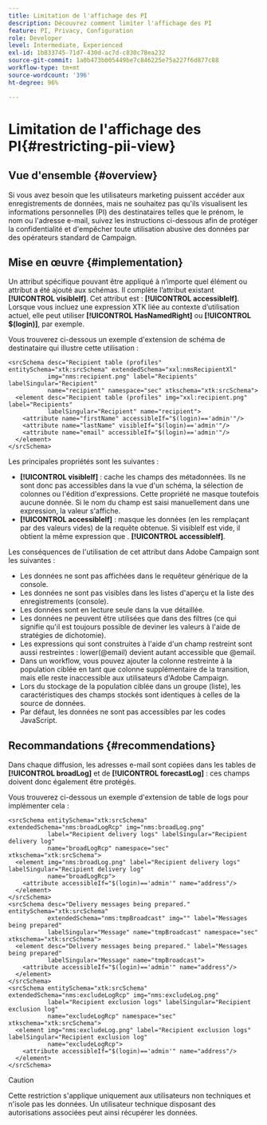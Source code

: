 ```yaml
---
title: Limitation de l'affichage des PI
description: Découvrez comment limiter l'affichage des PI
feature: PI, Privacy, Configuration
role: Developer
level: Intermediate, Experienced
exl-id: 1b833745-71d7-430d-ac7d-c830c78ea232
source-git-commit: 1a0b473b005449be7c846225e75a227f6d877c88
workflow-type: tm+mt
source-wordcount: '396'
ht-degree: 96%

---
```


# Limitation de l&#39;affichage des PI{#restricting-pii-view}

## Vue d&#39;ensemble {#overview}

Si vous avez besoin que les utilisateurs marketing puissent accéder aux enregistrements de données, mais ne souhaitez pas qu&#39;ils visualisent les informations personnelles (PI) des destinataires telles que le prénom, le nom ou l&#39;adresse e-mail, suivez les instructions ci-dessous afin de protéger la confidentialité et d&#39;empêcher toute utilisation abusive des données par des opérateurs standard de Campaign.

## Mise en œuvre {#implementation}

Un attribut spécifique pouvant être appliqué à n’importe quel élément ou attribut a été ajouté aux schémas. Il complète l’attribut existant **[!UICONTROL visibleIf]**. Cet attribut est : **[!UICONTROL accessibleIf]**. Lorsque vous incluez une expression XTK liée au contexte d’utilisation actuel, elle peut utiliser **[!UICONTROL HasNamedRight]** ou **[!UICONTROL $(login)]**, par exemple.

Vous trouverez ci-dessous un exemple d&#39;extension de schéma de destinataire qui illustre cette utilisation :

```
<srcSchema desc="Recipient table (profiles" entitySchema="xtk:srcSchema" extendedSchema="xxl:nmsRecipientXl"
           img="nms:recipient.png" label="Recipients" labelSingular="Recipient"
           name="recipient" namespace="sec" xtkschema="xtk:srcSchema">
  <element desc="Recipient table (profiles" img="xxl:recipient.png" label="Recipients"
           labelSingular="Recipient" name="recipient">
    <attribute name="firstName" accessibleIf="$(login)=='admin'"/>
    <attribute name="lastName" visibleIf="$(login)=='admin'"/>
    <attribute name="email" accessibleIf="$(login)=='admin'"/>
  </element>
</srcSchema>
```

Les principales propriétés sont les suivantes :

* **[!UICONTROL visibleIf]** : cache les champs des métadonnées. Ils ne sont donc pas accessibles dans la vue d&#39;un schéma, la sélection de colonnes ou l&#39;édition d&#39;expressions. Cette propriété ne masque toutefois aucune donnée. Si le nom du champ est saisi manuellement dans une expression, la valeur s&#39;affiche.
* **[!UICONTROL accessibleIf]** : masque les données (en les remplaçant par des valeurs vides) de la requête obtenue. Si visibleIf est vide, il obtient la même expression que . **[!UICONTROL accessibleIf]**.

Les conséquences de l&#39;utilisation de cet attribut dans Adobe Campaign sont les suivantes :

* Les données ne sont pas affichées dans le requêteur générique de la console.
* Les données ne sont pas visibles dans les listes d&#39;aperçu et la liste des enregistrements (console).
* Les données sont en lecture seule dans la vue détaillée.
* Les données ne peuvent être utilisées que dans des filtres (ce qui signifie qu&#39;il est toujours possible de deviner les valeurs à l&#39;aide de stratégies de dichotomie).
* Les expressions qui sont construites à l&#39;aide d&#39;un champ restreint sont aussi restreintes : lower(@email) devient autant accessible que @email.
* Dans un workflow, vous pouvez ajouter la colonne restreinte à la population ciblée en tant que colonne supplémentaire de la transition, mais elle reste inaccessible aux utilisateurs d&#39;Adobe Campaign.
* Lors du stockage de la population ciblée dans un groupe (liste), les caractéristiques des champs stockés sont identiques à celles de la source de données.
* Par défaut, les données ne sont pas accessibles par les codes JavaScript.

## Recommandations {#recommendations}

Dans chaque diffusion, les adresses e-mail sont copiées dans les tables de **[!UICONTROL broadLog]** et de **[!UICONTROL forecastLog]** : ces champs doivent donc également être protégés.

Vous trouverez ci-dessous un exemple d&#39;extension de table de logs pour implémenter cela :

```
<srcSchema entitySchema="xtk:srcSchema" extendedSchema="nms:broadLogRcp" img="nms:broadLog.png"
           label="Recipient delivery logs" labelSingular="Recipient delivery log"
           name="broadLogRcp" namespace="sec" xtkschema="xtk:srcSchema">
  <element img="nms:broadLog.png" label="Recipient delivery logs" labelSingular="Recipient delivery log"
           name="broadLogRcp">
    <attribute accessibleIf="$(login)=='admin'" name="address"/>
  </element>
</srcSchema>
<srcSchema desc="Delivery messages being prepared." entitySchema="xtk:srcSchema"
           extendedSchema="nms:tmpBroadcast" img="" label="Messages being prepared"
           labelSingular="Message" name="tmpBroadcast" namespace="sec" xtkschema="xtk:srcSchema">
  <element desc="Delivery messages being prepared." label="Messages being prepared"
           labelSingular="Message" name="tmpBroadcast">
    <attribute accessibleIf="$(login)=='admin'" name="address"/>
  </element>
</srcSchema>
<srcSchema entitySchema="xtk:srcSchema" extendedSchema="nms:excludeLogRcp" img="nms:excludeLog.png"
           label="Recipient exclusion logs" labelSingular="Recipient exclusion log"
           name="excludeLogRcp" namespace="sec" xtkschema="xtk:srcSchema">
  <element img="nms:excludeLog.png" label="Recipient exclusion logs" labelSingular="Recipient exclusion log"
           name="excludeLogRcp">
    <attribute accessibleIf="$(login)=='admin'" name="address"/>
  </element>
</srcSchema>
```

>[!CAUTION]
>
>Cette restriction s&#39;applique uniquement aux utilisateurs non techniques et n&#39;isole pas les données. Un utilisateur technique disposant des autorisations associées peut ainsi récupérer les données.
